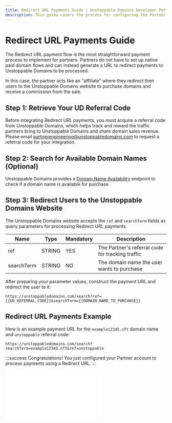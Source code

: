 ```yaml
---
title: Redirect URL Payments Guide | Unstoppable Domains Developer Portal
description: This guide covers the process for configuring the Partner account to mint paid domains using the redirect URL payment processing flow.
---
```


# Redirect URL Payments Guide

The Redirect URL payment flow is the most straightforward payment process to implement for partners. Partners do not have to set up native paid domain flows and can instead generate a URL to redirect payments to Unstoppable Domains to be processed.

In this case, the partner acts like an "affiliate" where they redirect their users to the Unstoppable Domains website to purchase domains and receive a commission from the sale.

## Step 1: Retrieve Your UD Referral Code

Before integrating Redirect URL payments, you must acquire a referral code from Unstoppable Domains, which helps track and reward the traffic partners bring to Unstoppable Domains and share domain sales revenue. Please email <partnerengineering@unstoppabledomains.com> to request a referral code for your integration.

## Step 2: Search for Available Domain Names (Optional)

Unstoppable Domains provides a [Domain Name Availability](https://docs.unstoppabledomains.com/openapi/reference/#tag/domains/paths/~1domains~1%7BdomainName%7D/get) endpoint to check if a domain name is available for purchase.

## Step 3: Redirect Users to the Unstoppable Domains Website

The Unstoppable Domains website accepts the `ref` and `searchTerm` fields as query parameters for processing Redirect URL payments.

| Name | Type | Mandatory | Description |
| - | - | - | - |
| ref | STRING | YES | The Partner's referral code for tracking traffic |
| searchTerm | STRING | NO | The domain name the user wants to purchase |

After preparing your parameter values, construct the payment URL and redirect the user to it:

```
https://unstoppabledomains.com/search?ref={{UD_REFERRAL_CODE}}&searchTerm={{DOMAIN_NAME_TO_PURCHASE}}
```

## Redirect URL Payments Example

Here is an example payment URL for the `example12345.nft` domain name and `unstoppable` referral code:

```
https://unstoppabledomains.com/search?searchTerm=example12345.nft&ref=unstoppable
```

:::success Congratulations!
You just configured your Partner account to process payments using a Redirect URL.
:::

<embed src="/snippets/_discord.md" />
